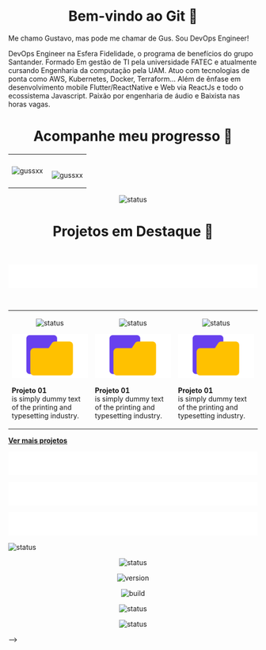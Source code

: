 

<h1 align="center">Bem-vindo ao Git 📂 </h1>

<p align="left">
  Me chamo Gustavo, mas pode me chamar de Gus. Sou DevOps Engineer!
</p>
<p align="left">
    DevOps Engineer na Esfera Fidelidade, o programa de benefícios do grupo Santander. Formado Em gestão de TI pela universidade FATEC e atualmente cursando Engenharia da computação pela UAM. Atuo com tecnologias de ponta como AWS, Kubernetes, Docker, Terraform... Além de ênfase em desenvolvimento mobile Flutter/ReactNative e Web via ReactJs e todo o ecossistema Javascript. Paixão por engenharia de áudio e Baixista nas horas vagas.
</p>

<h1 align="center">Acompanhe meu progresso 🌱 </h1>

<table align="center">
  <tr>
    <td style="border: none">
        <p><img src="https://github-readme-stats.vercel.app/api/top-langs?username=gussxx&show_icons=true&theme=dark&hide_border=true&locale=en&layout=compact" alt="gussxx" /></p>
    </td>
    <td style="border: none">&nbsp;
        <p>&nbsp;<img src="https://github-readme-stats.vercel.app/api?username=gussxx&show_icons=true&theme=dark&hide_border=true&locale=en" alt="gussxx" /></p>
    </td>
  </tr>
</table>

<p align="center">
  <img src="https://img.shields.io/badge/status-em%20andamento-yellow" alt="status">
</p>

<h1 align="center">Projetos em Destaque 🚀 </h1>

<br>
<p align="center">
    <img align="center" src="./assets/terraform.png" height="auto" width="auto" />
</p>

<br>
<table align="center" border="0">
  <tr>
    <td style="border: none">
    <p align="center">
        <img src="https://img.shields.io/badge/status-em%20desenvolvimento-purple" alt="status">
    </p>
      <a href="https://link1.com">
        <img src="./assets/img1.png" width="250" />
      </a>
      <p><b>Projeto 01</b><br>is simply dummy text of the printing and typesetting industry.</p>
    </td>
    <td style="border: none">
    <p align="center">
    <img src="https://img.shields.io/badge/status-em%20desenvolvimento-purple" alt="status">
</p>
      <a href="https://link2.com">
        <img src="./assets/img1.png" width="250" />
      </a>
      <p><b>Projeto 01</b><br>is simply dummy text of the printing and typesetting industry. </p>
    </td>
    <td style="border: none">
    <p align="center">
    <img src="https://img.shields.io/badge/status-em%20desenvolvimento-purple" alt="status">
</p>
      <a href="https://link2.com">
        <img src="./assets/img1.png" width="250" />
      </a>
      <p><b>Projeto 01</b><br>is simply dummy text of the printing and typesetting industry.</p>
    </td>
  </tr>
</table>

[**Ver mais projetos**](https://your-link.com)

<p align="center">
    <img align="center" src="./assets/node.png" width="auto" height="auto"/>
</p>

<p align="center">
    <img align="center" src="./assets/fluter.png" width="auto" height="auto"/>
</p>

<p align="center">
    <img align="center" src="./assets/react.png" width="auto" height="auto"/>
</p



<!-- <p align="center">
    <img src="https://img.shields.io/badge/status-completo-brightgreen" alt="status">
</p>

<p align="center">
    <img src="https://img.shields.io/badge/status-pendente-orange" alt="status">
</p>

<p align="center">
    <img src="https://img.shields.io/badge/version-1.0.0-blue" alt="version">
</p>

<p align="center">
    <img src="https://img.shields.io/badge/build-passing-brightgreen" alt="build">
</p>

<p align="center">
    <img src="https://img.shields.io/badge/status-em%20progresso-orange" alt="status">
</p>

<p align="center">
    <img src="https://img.shields.io/badge/status-em%20desenvolvimento-purple" alt="status">
</p> -->

<!--
**gussXX/gussXX** is a ✨ _special_ ✨ repository because its `README.md` (this file) appears on your GitHub profile.

Here are some ideas to get you started:

- 🔭 I’m currently working on ...
- 🌱 I’m currently learning ...
- 👯 I’m looking to collaborate on ...
- 🤔 I’m looking for help with ...
- 💬 Ask me about ...
- 📫 How to reach me: ...
- 😄 Pronouns: ...
- ⚡ Fun fact: ...
-->
